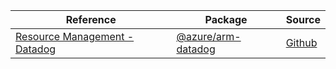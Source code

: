 | Reference | Package | Source |
|---|---|---|
|[Resource Management - Datadog](arm-datadog-readme.md)|[@azure/arm-datadog](https://www.npmjs.com/package/@azure/arm-datadog)|[Github](https://github.com/Azure/azure-sdk-for-js/blob/main/sdk/datadog/arm-datadog)|
